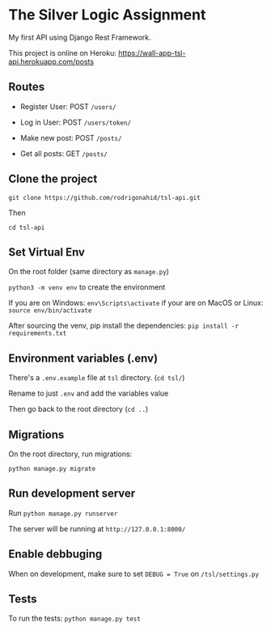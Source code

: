 # The Silver Logic Assignment

My first API using Django Rest Framework.

This project is online on Heroku: https://wall-app-tsl-api.herokuapp.com/posts

## Routes

- Register User:  POST `/users/`

- Log in User: POST `/users/token/`

- Make new post: POST `/posts/`

- Get all posts: GET `/posts/`

## Clone the project

`git clone https://github.com/rodrigonahid/tsl-api.git`

Then

`cd tsl-api`

## Set Virtual Env

On the root folder (same directory as `manage.py`)

`python3 -m venv env` to create the environment

If you are on Windows: `env\Scripts\activate`
if your are on MacOS or Linux: `source env/bin/activate`

After sourcing the venv, pip install the dependencies:
`pip install -r requirements.txt`

## Environment variables (.env)

There's a `.env.example` file at `tsl` directory. (`cd tsl/`)

Rename to just `.env` and add the variables value

Then go back to the root directory (`cd ..`)

## Migrations

On the root directory, run migrations:

`python manage.py migrate`

## Run development server

Run `python manage.py runserver`

The server will be running at `http://127.0.0.1:8000/`

## Enable debbuging

When on development, make sure to set `DEBUG = True` on `/tsl/settings.py`

## Tests

To run the tests:
`python manage.py test`
